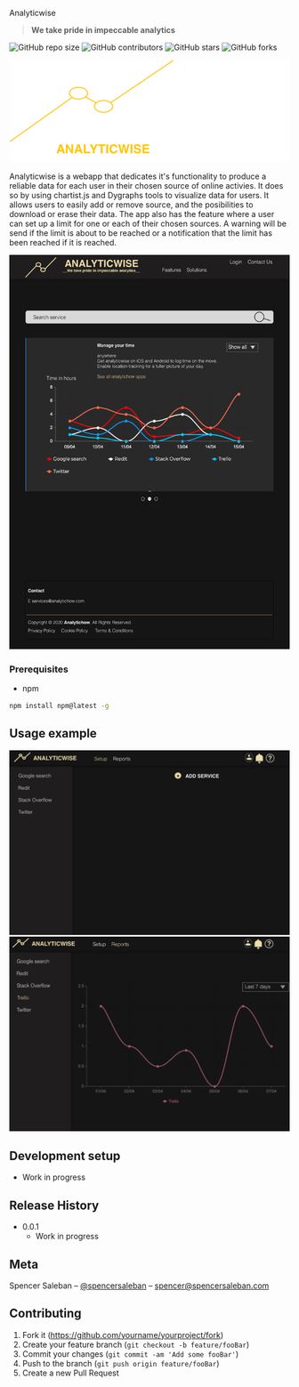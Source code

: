 


Analyticwise
> __We take pride in impeccable analytics__

![GitHub repo size](https://img.shields.io/github/repo-size/spencersaleban/analytichow)
![GitHub contributors](https://img.shields.io/github/contributors/spencersaleban/analytichow)
![GitHub stars](https://img.shields.io/github/stars/spencersaleban/analytichow?style=social)
![GitHub forks](https://img.shields.io/github/forks/spencersaleban/analytichow?style=social)

![](logos.png)
 
Analyticwise is a webapp that dedicates it's functionality to produce a reliable data for each user in their chosen source of online activies. It does so by using chartist.js and Dygraphs tools to visualize data for users. 
It allows users to easily add or remove source, and the posibilities to download or erase their data. The app also has the feature where a user can set up a limit for one or each of their chosen sources. A warning will be send if the limit is about to be reached or a notification that the limit has been reached if it is reached. 

![](landing.png)

### Prerequisites

* npm
```sh
npm install npm@latest -g
```

## Usage example
![](setup.png)
![](Reports.png )

## Development setup

  * Work in progress

## Release History

* 0.0.1
    * Work in progress

## Meta

Spencer Saleban – [@spencersaleban](https://spencersaleban.com) – spencer@spencersaleban.com 

## Contributing

1. Fork it (<https://github.com/yourname/yourproject/fork>)
2. Create your feature branch (`git checkout -b feature/fooBar`)
3. Commit your changes (`git commit -am 'Add some fooBar'`)
4. Push to the branch (`git push origin feature/fooBar`)
5. Create a new Pull Request


